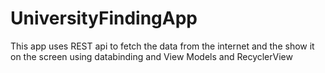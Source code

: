 # UniversityFindingApp
This app uses REST api to fetch the data from the internet and the show it on the screen using databinding and View Models and RecyclerView
